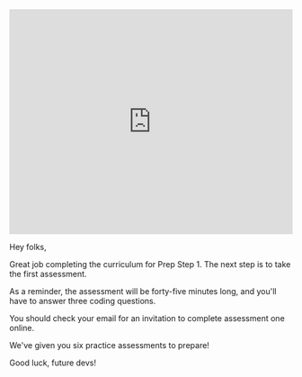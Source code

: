 <iframe src="https://player.vimeo.com/video/195724382?rel=0&autoplay=1" width="100%" height="400px" frameborder="0" webkitallowfullscreen="" mozallowfullscreen="" allowfullscreen="" style="line-height: 1.6em;" rel="line-height: 1.6em;"></iframe>

Hey folks,

Great job completing the curriculum for Prep Step 1. The next step is to take
the first assessment.

As a reminder, the assessment will be forty-five minutes long, and you'll have
to answer three coding questions.

You should check your email for an invitation to complete assessment one online.

We've given you six practice assessments to prepare!

Good luck, future devs!
